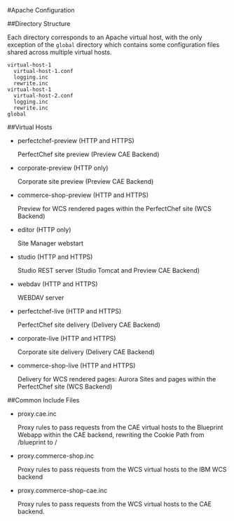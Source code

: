 #Apache Configuration

##Directory Structure

Each directory corresponds to an Apache virtual host, with the only exception of the ```global``` directory
which contains some configuration files shared across multiple virtual hosts.


    virtual-host-1
      virtual-host-1.conf
      logging.inc
      rewrite.inc
    virtual-host-1
      virtual-host-2.conf
      logging.inc
      rewrite.inc
    global


##Virtual Hosts


* perfectchef-preview (HTTP and HTTPS)

    PerfectChef site preview (Preview CAE Backend)

* corporate-preview (HTTP only)

    Corporate site preview (Preview CAE Backend)

* commerce-shop-preview (HTTP and HTTPS)

    Preview for WCS rendered pages within the PerfectChef site (WCS Backend)

* editor (HTTP only)

    Site Manager webstart

* studio (HTTP and HTTPS)

    Studio REST server (Studio Tomcat and Preview CAE Backend)

* webdav (HTTP and HTTPS)

    WEBDAV server

* perfectchef-live (HTTP and HTTPS)

    PerfectChef site delivery (Delivery CAE Backend)

* corporate-live (HTTP and HTTPS)

    Corporate site delivery (Delivery CAE Backend)

* commerce-shop-live (HTTP and HTTPS)

    Delivery for WCS rendered pages: Aurora Sites and pages within the PerfectChef site (WCS Backend)

##Common Include Files

* proxy.cae.inc

    Proxy rules to pass requests from the CAE virtual hosts to the Blueprint Webapp within the CAE backend, rewriting the Cookie Path from /blueprint to /

* proxy.commerce-shop.inc

    Proxy rules to pass requests from the WCS virtual hosts to the IBM WCS backend

* proxy.commerce-shop-cae.inc

    Proxy rules to pass requests from the WCS virtual hosts to the CAE backend.




